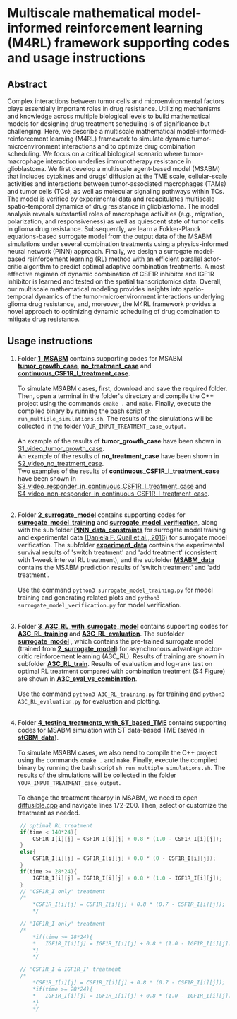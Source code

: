 # Multiscale mathematical model-informed reinforcement learning (M4RL) framework supporting codes and usage instructions

## Abstract ##

Complex interactions between tumor cells and microenvironmental factors plays essentially important roles in drug resistance. Utilizing mechanisms and knowledge across multiple biological levels to build mathematical models for designing drug treatment scheduling is of significance but challenging. Here, we describe a multiscale mathematical model-informed-reinforcement learning (M4RL) framework to simulate dynamic tumor-microenvironment interactions and to optimize drug combination scheduling. We focus on a critical biological scenario where tumor-macrophage interaction underlies immunotherapy resistance in glioblastoma. We first develop a multiscale agent-based model (MSABM) that includes cytokines and drugs’ diffusion at the TME scale, cellular-scale activities and interactions between tumor-associated macrophages (TAMs) and tumor cells (TCs), as well as molecular signaling pathways within TCs. The model is verified by experimental data and recapitulates multiscale spatio-temporal dynamics of drug resistance in glioblastoma. The model analysis reveals substantial roles of macrophage activities (e.g., migration, polarization, and responsiveness) as well as quiescent state of tumor cells in glioma drug resistance. Subsequently, we learn a Fokker-Planck equations-based surrogate model from the output data of the MSABM simulations under several combination treatments using a physics-informed neural network (PINN) approach. Finally, we design a surrogate model-based reinforcement learning (RL) method with an efficient parallel actor-critic algorithm to predict optimal adaptive combination treatments. A most effective regimen of dynamic combination of CSF1R inhibitor and IGF1R inhibitor is learned and tested on the spatial transcriptomics data. Overall, our multiscale mathematical modeling provides insights into spatio-temporal dynamics of the tumor-microenvironment interactions underlying glioma drug resistance, and, moreover, the M4RL framework provides a novel approach to optimizing dynamic scheduling of drug combination to mitigate drug resistance. 


## Usage instructions ##

1. Folder [**1_MSABM**](https://github.com/aewsion/M4RL/tree/main/1_MSABM) contains supporting codes for MSABM [**tumor_growth_case**](https://github.com/aewsion/M4RL/tree/main/1_MSABM/tumor_growth_case), [**no_treatment_case**](https://github.com/aewsion/M4RL/tree/main/1_MSABM/no_treatment_case) and [**continuous_CSF1R_I_treatment_case**](https://github.com/aewsion/M4RL/tree/main/1_MSABM/continuous_CSF1R_I_treatment_case).<br><br>
To simulate MSABM cases, first, download and save the required folder. Then, open a terminal in the folder's directory and compile the C++ project using the commands `cmake .` and `make`. Finally, execute the compiled binary by running the bash script `sh run_multiple_simulations.sh`. The results of the simulations will be collected in the folder `YOUR_INPUT_TREATMENT_case_output`. <br><br>
An example of the results of **tumor_growth_case** have been shown in [S1_video_tumor_growth_case](https://github.com/aewsion/M4RL/blob/main/supplement_videos/S1_video_tumor_growth_case.mp4). <br>
An example of the results of **no_treatment_case** have been shown in [S2_video_no_treatment_case](https://github.com/aewsion/M4RL/blob/main/supplement_videos/S2_video_no_treatment_case.mp4). <br>
Two examples of the results of **continuous_CSF1R_I_treatment_case** have been shown in [S3_video_responder_in_continuous_CSF1R_I_treatment_case](https://github.com/aewsion/M4RL/blob/main/supplement_videos/S3_video_responder_in_continuous_CSF1R_I_treatment_case.mp4) and [S4_video_non-responder_in_continuous_CSF1R_I_treatment_case](https://github.com/aewsion/M4RL/blob/main/supplement_videos/S4_video_non-responder_in_continuous_CSF1R_I_treatment_case.mp4). <br><br>

2. Folder [**2_surrogate_model**](https://github.com/aewsion/M4RL/tree/main/2_surrogate_model) contains supporting codes for [**surrogate_model_training**](https://github.com/aewsion/M4RL/blob/main/2_surrogate_model/surrogate_model_training.py) and [**surrogate_model_verification**](https://github.com/aewsion/M4RL/blob/main/2_surrogate_model/surrogate_model_verification.py), along with the sub folder [**PINN_data_constraints**](https://github.com/aewsion/M4RL/tree/main/2_surrogate_model/PINN_data_constraints) for surrogate model training and experimental data [(Daniela F. Quail et al., 2016)](https://www.science.org/doi/10.1126/science.aad3018) for surrogate model verification. The subfolder [**experiment_data**](https://github.com/aewsion/M4RL/tree/main/2_surrogate_model/experiment_data) contains the experimental survival results of 'switch treatment' and 'add treatment' (consistent with 1-week interval RL treatment), and the subfolder [**MSABM_data**](https://github.com/aewsion/M4RL/tree/main/2_surrogate_model/MSABM_data) contains the MSABM prediction results of 'switch treatment' and 'add treatment'.<br><br>
Use the command `python3 surrogate_model_training.py` for model training and generating related plots and `python3 surrogate_model_verification.py` for model verification.<br><br>

3. Folder [**3_A3C_RL_with_surrogate_model**](https://github.com/aewsion/M4RL/tree/main/3_A3C_RL_with_surrogate_model) contains supporting codes for [**A3C_RL_training**](https://github.com/aewsion/M4RL/blob/main/3_A3C_RL_with_surrogate_model/A3C_RL_training.py) and [**A3C_RL_evaluation**](https://github.com/aewsion/M4RL/blob/main/3_A3C_RL_with_surrogate_model/A3C_RL_evaluation.py). The subfolder [**surrogate_model**](https://github.com/aewsion/M4RL/tree/main/3_A3C_RL_with_surrogate_model/surrogate_model) , which contains the pre-trained surrogate model (trained from [**2_surrogate_model**](https://github.com/aewsion/M4RL/tree/main/2_surrogate_model)) for asynchronous advantage actor-critic reinforcement learning (A3C_RL). Results of training are shown in subfolder [**A3C_RL_train**](https://github.com/aewsion/M4RL/tree/main/3_A3C_RL_with_surrogate_model/A3C_RL_train). Results of evaluation and log-rank test on optimal RL treatment compared with combination treatment (S4 Figure) are shown in [**A3C_eval_vs_combination**](https://github.com/aewsion/M4RL/tree/main/3_A3C_RL_with_surrogate_model/A3C_eval_vs_combination). <br><br>
Use the command `python3 A3C_RL_training.py` for training and `python3 A3C_RL_evaluation.py` for evaluation and plotting.<br><br>

4. Folder [**4_testing_treatments_with_ST_based_TME**](https://github.com/aewsion/M4RL/tree/main/4_testing_treatments_with_ST_based_TME) contains supporting codes for MSABM simulation with ST data-based TME (saved in [**stGBM_data**](https://github.com/aewsion/M4RL/tree/main/4_testing_treatments_with_ST_based_TME/stGBM_data)).<br><br>
To simulate MSABM cases, we also need to compile the C++ project using the commands `cmake .` and `make`. Finally, execute the compiled binary by running the bash script `sh run_multiple_simulations.sh`. The results of the simulations will be collected in the folder `YOUR_INPUT_TREATMENT_case_output`. <br><br>
To change the treatment thearpy in MSABM, we need to open [diffusible.cpp](https://github.com/aewsion/M4RL/blob/main/4_testing_treatments_with_ST_based_TME/src/diffusibles.cpp) and navigate lines 172-200. Then, select or customize the treatment as needed.
```cpp
    // optimal RL treatment
    if(time < 140*24){
        CSF1R_I[i][j] = CSF1R_I[i][j] + 0.8 * (1.0 - CSF1R_I[i][j]);
    }
    else{
        CSF1R_I[i][j] = CSF1R_I[i][j] + 0.8 * (0 - CSF1R_I[i][j]);
    }
    if(time >= 28*24){
        IGF1R_I[i][j] = IGF1R_I[i][j] + 0.8 * (1.0 - IGF1R_I[i][j]);
    }
    // 'CSF1R_I only' treatment    
    /*
        *CSF1R_I[i][j] = CSF1R_I[i][j] + 0.8 * (0.7 - CSF1R_I[i][j]);
        */

    // 'IGF1R_I only' treatment
    /*
        *if(time >= 28*24){
        *   IGF1R_I[i][j] = IGF1R_I[i][j] + 0.8 * (1.0 - IGF1R_I[i][j]);
        *}
        */

    // 'CSF1R_I & IGF1R_I' treatment
    /*
        *CSF1R_I[i][j] = CSF1R_I[i][j] + 0.8 * (0.7 - CSF1R_I[i][j]);
        *if(time >= 28*24){
        *   IGF1R_I[i][j] = IGF1R_I[i][j] + 0.8 * (1.0 - IGF1R_I[i][j]);
        *}
        */ 
```
